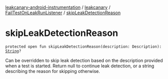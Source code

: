 [leakcanary-android-instrumentation](../../index.md) / [leakcanary](../index.md) / [FailTestOnLeakRunListener](index.md) / [skipLeakDetectionReason](./skip-leak-detection-reason.md)

# skipLeakDetectionReason

`protected open fun skipLeakDetectionReason(description: Description): `[`String`](https://kotlinlang.org/api/latest/jvm/stdlib/kotlin/-string/index.html)`?`

Can be overridden to skip leak detection based on the description provided when a test
is started. Return null to continue leak detection, or a string describing the reason for
skipping otherwise.

